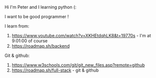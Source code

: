 Hi I'm Peter and I learning python (:

I want to be good programmer !

I learn from: 
1. https://www.youtube.com/watch?v=XKHEtdqhLK8&t=19770s   - I'm at 9:01:00 of course 
2. https://roadmap.sh/backend

Git & github:
1. https://www.w3schools.com/git/git_new_files.asp?remote=github
2. https://roadmap.sh/full-stack - git & github

